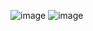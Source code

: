 ![image](https://github.com/user-attachments/assets/bfebd821-3772-4159-976c-a2d783e208e6)
![image](https://github.com/user-attachments/assets/4d836502-9df3-4fcd-ba22-8125b6601d6f)

